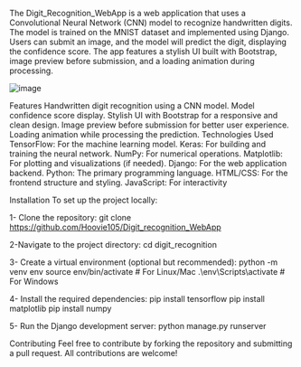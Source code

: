 The Digit_Recognition_WebApp is a web application that uses a Convolutional Neural Network (CNN) model to recognize handwritten digits. 
The model is trained on the MNIST dataset and implemented using Django. Users can submit an image, and the model will predict the digit, displaying the 
confidence score. The app features a stylish UI built with Bootstrap, image preview before submission, and a loading animation during processing.

![image](https://github.com/user-attachments/assets/d67a5d7c-2b55-4382-bc65-8b7bbaf382ae)


Features
Handwritten digit recognition using a CNN model.
Model confidence score display.
Stylish UI with Bootstrap for a responsive and clean design.
Image preview before submission for better user experience.
Loading animation while processing the prediction.
Technologies Used
TensorFlow: For the machine learning model.
Keras: For building and training the neural network.
NumPy: For numerical operations.
Matplotlib: For plotting and visualizations (if needed).
Django: For the web application backend.
Python: The primary programming language.
HTML/CSS: For the frontend structure and styling.
JavaScript: For interactivity

Installation
To set up the project locally:

1- Clone the repository:
git clone <https://github.com/Hoovie105/Digit_recognition_WebApp>

2-Navigate to the project directory:
cd digit_recognition

3- Create a virtual environment (optional but recommended):
python -m venv env
source env/bin/activate  # For Linux/Mac
.\env\Scripts\activate   # For Windows

4- Install the required dependencies:
pip install tensorflow
pip install matplotlib
pip install numpy

5- Run the Django development server:
python manage.py runserver

Contributing
Feel free to contribute by forking the repository and submitting a pull request. All contributions are welcome!
